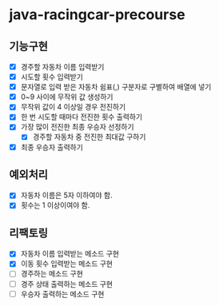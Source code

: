 # java-racingcar-precourse
## 기능구현
- [x] 경주할 자동차 이름 입력받기
- [x] 시도할 횟수 입력받기
- [x] 문자열로 입력 받은 자동차 쉼표(,) 구분자로 구별하여 배열에 넣기
- [x] 0~9 사이에 무작위 값 생성하기
- [x] 무작위 값이 4 이상일 경우 전진하기
- [x] 한 번 시도할 때마다 전진한 횟수 출력하기
- [x] 가장 많이 전진한 최종 우승자 선정하기
  - [x] 경주할 자동차 중 전진한 최대값 구하기
- [x] 최종 우승자 출력하기
 
## 예외처리
- [x] 자동차 이름은 5자 이하여야 함.
- [x] 횟수는 1 이상이여야 함.

## 리팩토링
- [x] 자동차 이름 입력받는 메소드 구현
- [x] 이동 횟수 입력받는 메소드 구현
- [ ] 경주하는 메소드 구현
- [ ] 경주 상태 출력하는 메소드 구현
- [ ] 우승자 출력하는 메소드 구현